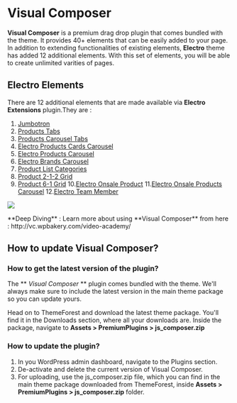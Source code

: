 # Visual Composer

**Visual Composer** is a premium drag drop plugin that comes bundled with the theme. It provides 40+ elements that can be easily added to your page. In addition to extending functionalities of existing elements, **Electro** theme has added 12 additional elements. With this set of elements, you will be able to create unlimited varities of pages.

## Electro Elements

There are 12 additional elements that are made available via **Electro Extensions** plugin.They are :

1. [Jumbotron](jumbotron.md)
2. [Products Tabs](products_tabs.md)
3. [Products Carousel Tabs](products_carousel_tabs.md)
4. [Electro Products Cards Carousel](electro_products_cards_carousel.md)
5. [Electro Products Carousel](electro_products_carousel.md)
6. [Electro Brands Carousel](electro_brands_carousel.md)
7. [Product List Categories](product_list_categories.md)
8. [Product 2-1-2 Grid](product_2-1-2_grid.md)
9. [Product 6-1 Grid](product_6-1_grid.md)
10.[Electro Onsale Product](electro_onsale_product.md)
11.[Electro Onsale Products Carousel](electro_onsale_products_carousel.md)
12.[Electro Team Member](electro_team_member.md)


![](http://transvelo.github.io/docs/electro/images/visual-composer-electro-elements.png)


<div class="alert alert-info">**Deep Diving** : Learn more about using **Visual Composer** from here : http://vc.wpbakery.com/video-academy/ </div>

## How to update Visual Composer?

### How to get the latest version of the plugin?

The ** *Visual Composer* ** plugin comes bundled with the theme. We'll always make sure to include the latest version in the main theme package so you can update yours.

Head on to ThemeForest and download the latest theme package. You'll find it in the Downloads section, where all your downloads are. Inside the package, navigate to **Assets > PremiumPlugins > js_composer.zip**

### How to update the plugin?

1. In you WordPress admin dashboard, navigate to the Plugins section.
2. De-activate and delete the current version of Visual Composer.
3. For uploading, use the js_composer.zip file, which you can find in the main theme package downloaded from ThemeForest, inside **Assets > PremiumPlugins > js_composer.zip** folder.


